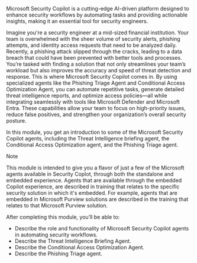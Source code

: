 Microsoft Security Copilot is a cutting-edge AI-driven platform designed to enhance security workflows by automating tasks and providing actionable insights, making it an essential tool for security engineers.

Imagine you're a security engineer at a mid-sized financial institution. Your team is overwhelmed with the sheer volume of security alerts, phishing attempts, and identity access requests that need to be analyzed daily. Recently, a phishing attack slipped through the cracks, leading to a data breach that could have been prevented with better tools and processes. You’re tasked with finding a solution that not only streamlines your team’s workload but also improves the accuracy and speed of threat detection and response. This is where Microsoft Security Copilot comes in. By using specialized agents like the Phishing Triage Agent and Conditional Access Optimization Agent, you can automate repetitive tasks, generate detailed threat intelligence reports, and optimize access policies—all while integrating seamlessly with tools like Microsoft Defender and Microsoft Entra. These capabilities allow your team to focus on high-priority issues, reduce false positives, and strengthen your organization’s overall security posture.

In this module, you get an introduction to some of the Microsoft Security Copilot agents, including the Threat Intelligence briefing agent, the Conditional Access Optimization agent, and the Phishing Triage agent.

> [!NOTE]
>This module is intended to give you a flavor of just a few of the Microsoft agents available in Security Coplot, through both the standalone and embedded experience. Agents that are available through the embedded Copilot experience, are described in training that relates to the specific security solution in which it's embedded. For example, agents that are embedded in Microsoft Purview solutions are described in the training that relates to that Microsoft Purview solution.  

After completing this module, you’ll be able to:

- Describe the role and functionality of Microsoft Security Copilot agents in automating security workflows.
- Describe the Threat Intelligence Briefing Agent.
- Describe the Conditional Access Optimization Agent.
- Describe the Phishing Triage agent.
